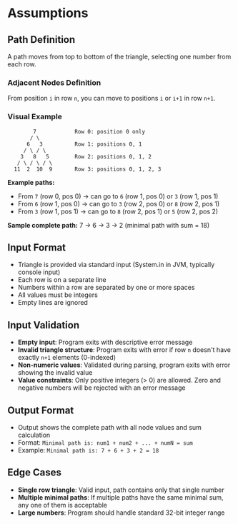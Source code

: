 # Assumptions

## Path Definition

A path moves from top to bottom of the triangle, selecting one number from each row.

### Adjacent Nodes Definition
From position `i` in row `n`, you can move to positions `i` or `i+1` in row `n+1`.

### Visual Example
```
        7            Row 0: position 0 only
       / \
      6   3          Row 1: positions 0, 1
     / \ / \
    3   8   5        Row 2: positions 0, 1, 2
   / \ / \ / \
  11  2  10  9       Row 3: positions 0, 1, 2, 3
```

**Example paths:**
- From `7` (row 0, pos 0) → can go to `6` (row 1, pos 0) or `3` (row 1, pos 1)
- From `6` (row 1, pos 0) → can go to `3` (row 2, pos 0) or `8` (row 2, pos 1)
- From `3` (row 1, pos 1) → can go to `8` (row 2, pos 1) or `5` (row 2, pos 2)

**Sample complete path:** 7 → 6 → 3 → 2 (minimal path with sum = 18)

## Input Format
- Triangle is provided via standard input (System.in in JVM, typically console input)
- Each row is on a separate line
- Numbers within a row are separated by one or more spaces
- All values must be integers
- Empty lines are ignored

## Input Validation
- **Empty input**: Program exits with descriptive error message
- **Invalid triangle structure**: Program exits with error if row `n` doesn't have exactly `n+1` elements (0-indexed)
- **Non-numeric values**: Validated during parsing, program exits with error showing the invalid value
- **Value constraints**: Only positive integers (> 0) are allowed. Zero and negative numbers will be rejected with an error message

## Output Format
- Output shows the complete path with all node values and sum calculation
- Format: `Minimal path is: num1 + num2 + ... + numN = sum`
- Example: `Minimal path is: 7 + 6 + 3 + 2 = 18`

## Edge Cases
- **Single row triangle**: Valid input, path contains only that single number
- **Multiple minimal paths**: If multiple paths have the same minimal sum, any one of them is acceptable
- **Large numbers**: Program should handle standard 32-bit integer range